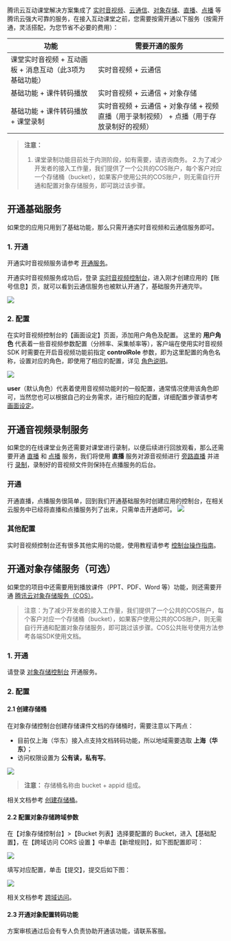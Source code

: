 腾讯云互动课堂解决方案集成了 [实时音视频](https://cloud.tencent.com/document/product/268/8424)、[云通信](https://cloud.tencent.com/document/product/269/1504)、[对象存储](https://cloud.tencent.com/document/product/436/6225)、[直播](https://cloud.tencent.com/document/product/267/2822)、[点播](https://cloud.tencent.com/document/product/266/2833) 等腾讯云强大可靠的服务，在接入互动课堂之前，您需要按需开通以下服务（按需开通，灵活搭配，为您节省不必要的费用）：

功能 | 需要开通的服务
--------- | ---------
课堂实时音视频 + 互动画板 + 消息互动（此3项为基础功能） | 实时音视频 + 云通信
基础功能 + 课件转码播放 | 实时音视频 + 云通信 + 对象存储
基础功能 + 课件转码播放 + 课堂录制 | 实时音视频 + 云通信 + 对象存储 + 视频直播（用于录制视频） + 点播（用于存放录制好的视频）

> **注意：**
> 1. 课堂录制功能目前处于内测阶段，如有需要，请咨询商务。
> 2.为了减少开发者的接入工作量，我们提供了一个公共的COS账户，每个客户对应一个存储桶（bucket），如果客户使用公共的COS账户，则无需自行开通和配置对象存储服务，即可跳过该步骤。

## 开通基础服务
如果您的应用只用到了基础功能，那么只需开通实时音视频和云通信服务即可。

### 1. 开通
开通实时音视频服务请参考 [开通服务](https://cloud.tencent.com/document/product/647/17195)。

开通实时音视频服务成功后，登录 [实时音视频控制台](https://console.cloud.tencent.com/rav)，进入刚才创建应用的【账号信息】页，就可以看到云通信服务也被默认开通了，基础服务开通完毕。

![](https://main.qcloudimg.com/raw/32ec7a39f21d71fbcb9986bdea4e64ad.png)

### 2. 配置
在实时音视频控制台的【画面设定】页面，添加用户角色及配置。
这里的 **用户角色** 代表着一些音视频参数配置（分辨率、采集帧率等），客户端在使用实时音视频  SDK 时需要在开启音视频功能前指定 **controlRole** 参数，即为这里配置的角色名称，设置对应的角色，即使用了相应的配置，详见 [角色说明](https://cloud.tencent.com/document/product/647/17230#.E8.A7.92.E8.89.B2)。

![](https://main.qcloudimg.com/raw/0a2d4cd7bc9036960347d87e386e520a.png)

**user**（默认角色）代表着使用音视频功能时的一般配置，通常情况使用该角色即可，当然您也可以根据自己的业务需求，进行相应的配置，详细配置步骤请参考 [画面设定](https://cloud.tencent.com/document/product/647/17308)。


## 开通音视频录制服务
如果您的在线课堂业务还需要对课堂进行录制，以便后续进行回放观看，那么还需要开通 [直播](https://cloud.tencent.com/document/product/267/2822) 和 [点播](https://cloud.tencent.com/document/product/266/2833) 服务，我们将使用 **直播** 服务对源音视频进行 [旁路直播](https://cloud.tencent.com/document/product/647/16826) 并进行 [录制](https://cloud.tencent.com/document/product/647/16823)，录制好的音视频文件则保持在点播服务的后台。

### 开通
开通直播，点播服务很简单，回到我们开通基础服务时创建应用的控制台，在相关云服务中已经将直播和点播服务列了出来，只需单击开通即可。
![](https://main.qcloudimg.com/raw/09b3e5995f1b76499f33fb825d25a7ee.png)

### 其他配置
实时音视频控制台还有很多其他实用的功能，使用教程请参考 [控制台操作指南](https://cloud.tencent.com/document/product/647/17304)。

## 开通对象存储服务（可选）
如果您的项目中还需要用到播放课件（PPT、PDF、Word 等）功能，则还需要开通 [腾讯云对象存储服务（COS）](https://cloud.tencent.com/document/product/436/6225)。

> 注意：为了减少开发者的接入工作量，我们提供了一个公共的COS账户，每个客户对应一个存储桶（bucket），如果客户使用公共的COS账户，则无需自行开通和配置对象存储服务，即可跳过该步骤。COS公共账号使用方法参考各端SDK使用文档。

### 1. 开通
请登录 [对象存储控制台](https://console.cloud.tencent.com/cos5) 开通服务。

### 2. 配置

#### 2.1 创建存储桶
在对象存储控制台创建存储课件文档的存储桶时，需要注意以下两点：

* 目前仅上海（华东）接入点支持文档转码功能，所以地域需要选取 **上海（华东）**；
* 访问权限设置为 **公有读，私有写**。

![](https://main.qcloudimg.com/raw/3f19c1134ee0294f0dc9500e43bb64f5.png)

>**注意：** 存储桶名称由 bucket + appid 组成。

相关文档参考 [创建存储桶](https://cloud.tencent.com/document/product/436/6232)。

#### 2.2  配置对象存储跨域参数

在【对象存储控制台】>【Bucket 列表】选择要配置的 Bucket，进入【基础配置】，在【跨域访问 CORS 设置 】中单击【新增规则】，如下图配置即可：

![](https://main.qcloudimg.com/raw/f5b03dda8420ad6fac882713a6cfdfbf.png)

填写对应配置，单击【提交】，提交后如下图：

![](https://main.qcloudimg.com/raw/5e2bb1db68b6edbb2c601ff364914c8d.png)

相关文档参考 [跨域访问](https://cloud.tencent.com/document/product/436/13318)。

#### 2.3  开通对象配置转码功能
方案审核通过后会有专人负责协助开通该功能，请联系客服。
